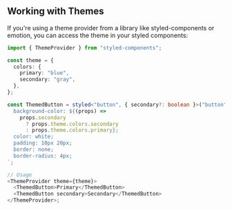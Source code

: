 ## Working with Themes

If you're using a theme provider from a library like styled-components or emotion, you can access the theme in your styled components:

```typescript
import { ThemeProvider } from "styled-components";

const theme = {
  colors: {
    primary: "blue",
    secondary: "gray",
  },
};

const ThemedButton = styled<"button", { secondary?: boolean }>("button")`
  background-color: ${(props) =>
    props.secondary
      ? props.theme.colors.secondary
      : props.theme.colors.primary};
  color: white;
  padding: 10px 20px;
  border: none;
  border-radius: 4px;
`;

// Usage
<ThemeProvider theme={theme}>
  <ThemedButton>Primary</ThemedButton>
  <ThemedButton secondary>Secondary</ThemedButton>
</ThemeProvider>;
```
